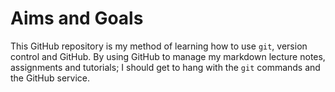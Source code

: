 # Aims and Goals

This GitHub repository is my method of learning how to use `git`, version control and GitHub. By using GitHub to manage my markdown lecture notes, assignments and tutorials; I should get to hang with the `git` commands and the GitHub service.